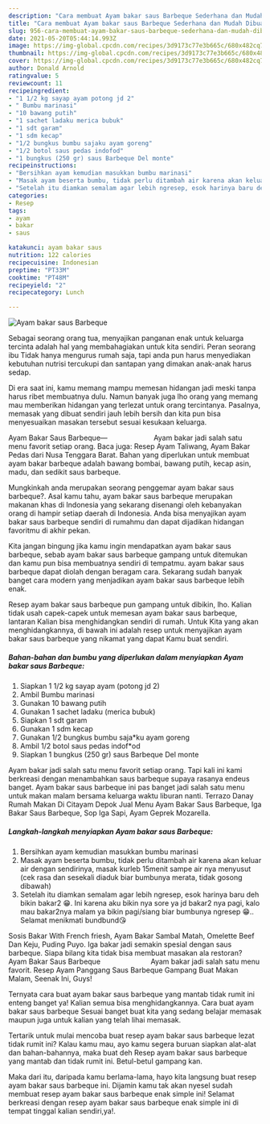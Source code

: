 ```yaml
---
description: "Cara membuat Ayam bakar saus Barbeque Sederhana dan Mudah Dibuat"
title: "Cara membuat Ayam bakar saus Barbeque Sederhana dan Mudah Dibuat"
slug: 956-cara-membuat-ayam-bakar-saus-barbeque-sederhana-dan-mudah-dibuat
date: 2021-05-20T05:44:14.993Z
image: https://img-global.cpcdn.com/recipes/3d9173c77e3b665c/680x482cq70/ayam-bakar-saus-barbeque-foto-resep-utama.jpg
thumbnail: https://img-global.cpcdn.com/recipes/3d9173c77e3b665c/680x482cq70/ayam-bakar-saus-barbeque-foto-resep-utama.jpg
cover: https://img-global.cpcdn.com/recipes/3d9173c77e3b665c/680x482cq70/ayam-bakar-saus-barbeque-foto-resep-utama.jpg
author: Donald Arnold
ratingvalue: 5
reviewcount: 11
recipeingredient:
- "1 1/2 kg sayap ayam potong jd 2"
- " Bumbu marinasi"
- "10 bawang putih"
- "1 sachet ladaku merica bubuk"
- "1 sdt garam"
- "1 sdm kecap"
- "1/2 bungkus bumbu sajaku ayam goreng"
- "1/2 botol saus pedas indofod"
- "1 bungkus (250 gr) saus Barbeque Del monte"
recipeinstructions:
- "Bersihkan ayam kemudian masukkan bumbu marinasi"
- "Masak ayam beserta bumbu, tidak perlu ditambah air karena akan keluar air dengan sendirinya, masak kurleb 15menit sampe air nya menyusut (cek rasa dan sesekali diaduk biar bumbunya merata, tidak gosong dibawah)"
- "Setelah itu diamkan semalam agar lebih ngresep, esok harinya baru deh bikin bakar2 😁. Ini karena aku bikin nya sore ya jd bakar2 nya pagi, kalo mau bakar2nya malam ya bikin pagi/siang biar bumbunya ngresep 😁.. Selamat menikmati bundbund😘"
categories:
- Resep
tags:
- ayam
- bakar
- saus

katakunci: ayam bakar saus 
nutrition: 122 calories
recipecuisine: Indonesian
preptime: "PT33M"
cooktime: "PT48M"
recipeyield: "2"
recipecategory: Lunch

---
```



![Ayam bakar saus Barbeque](https://img-global.cpcdn.com/recipes/3d9173c77e3b665c/680x482cq70/ayam-bakar-saus-barbeque-foto-resep-utama.jpg)

Sebagai seorang orang tua, menyajikan panganan enak untuk keluarga tercinta adalah hal yang membahagiakan untuk kita sendiri. Peran seorang ibu Tidak hanya mengurus rumah saja, tapi anda pun harus menyediakan kebutuhan nutrisi tercukupi dan santapan yang dimakan anak-anak harus sedap.

Di era  saat ini, kamu memang mampu memesan hidangan jadi meski tanpa harus ribet membuatnya dulu. Namun banyak juga lho orang yang memang mau memberikan hidangan yang terlezat untuk orang tercintanya. Pasalnya, memasak yang dibuat sendiri jauh lebih bersih dan kita pun bisa menyesuaikan masakan tersebut sesuai kesukaan keluarga. 

Ayam Bakar Saus Barbeque—⠀⠀⠀⠀⠀⠀⠀⠀⠀Ayam bakar jadi salah satu menu favorit setiap orang. Baca juga: Resep Ayam Taliwang, Ayam Bakar Pedas dari Nusa Tenggara Barat. Bahan yang diperlukan untuk membuat ayam bakar barbeque adalah bawang bombai, bawang putih, kecap asin, madu, dan sedikit saus barbeque.

Mungkinkah anda merupakan seorang penggemar ayam bakar saus barbeque?. Asal kamu tahu, ayam bakar saus barbeque merupakan makanan khas di Indonesia yang sekarang disenangi oleh kebanyakan orang di hampir setiap daerah di Indonesia. Anda bisa menyajikan ayam bakar saus barbeque sendiri di rumahmu dan dapat dijadikan hidangan favoritmu di akhir pekan.

Kita jangan bingung jika kamu ingin mendapatkan ayam bakar saus barbeque, sebab ayam bakar saus barbeque gampang untuk ditemukan dan kamu pun bisa membuatnya sendiri di tempatmu. ayam bakar saus barbeque dapat diolah dengan beragam cara. Sekarang sudah banyak banget cara modern yang menjadikan ayam bakar saus barbeque lebih enak.

Resep ayam bakar saus barbeque pun gampang untuk dibikin, lho. Kalian tidak usah capek-capek untuk memesan ayam bakar saus barbeque, lantaran Kalian bisa menghidangkan sendiri di rumah. Untuk Kita yang akan menghidangkannya, di bawah ini adalah resep untuk menyajikan ayam bakar saus barbeque yang nikamat yang dapat Kamu buat sendiri.

<!--inarticleads1-->

##### Bahan-bahan dan bumbu yang diperlukan dalam menyiapkan Ayam bakar saus Barbeque:

1. Siapkan 1 1/2 kg sayap ayam (potong jd 2)
1. Ambil  Bumbu marinasi
1. Gunakan 10 bawang putih
1. Gunakan 1 sachet ladaku (merica bubuk)
1. Siapkan 1 sdt garam
1. Gunakan 1 sdm kecap
1. Gunakan 1/2 bungkus bumbu saja*ku ayam goreng
1. Ambil 1/2 botol saus pedas indof*od
1. Siapkan 1 bungkus (250 gr) saus Barbeque Del monte


Ayam bakar jadi salah satu menu favorit setiap orang. Tapi kali ini kami berkreasi dengan menambahkan saus barbeque supaya rasanya endeus banget. Ayam bakar saus barbeque ini pas banget jadi salah satu menu untuk makan malam bersama keluarga waktu liburan nanti. Terrazo Danay Rumah Makan Di Citayam Depok Jual Menu Ayam Bakar Saus Barbeque, Iga Bakar Saus Barbeque, Sop Iga Sapi, Ayam Geprek Mozarella. 

<!--inarticleads2-->

##### Langkah-langkah menyiapkan Ayam bakar saus Barbeque:

1. Bersihkan ayam kemudian masukkan bumbu marinasi
1. Masak ayam beserta bumbu, tidak perlu ditambah air karena akan keluar air dengan sendirinya, masak kurleb 15menit sampe air nya menyusut (cek rasa dan sesekali diaduk biar bumbunya merata, tidak gosong dibawah)
1. Setelah itu diamkan semalam agar lebih ngresep, esok harinya baru deh bikin bakar2 😁. Ini karena aku bikin nya sore ya jd bakar2 nya pagi, kalo mau bakar2nya malam ya bikin pagi/siang biar bumbunya ngresep 😁.. Selamat menikmati bundbund😘


Sosis Bakar With French friesh, Ayam Bakar Sambal Matah, Omelette Beef Dan Keju, Puding Puyo. Iga bakar jadi semakin spesial dengan saus barbeque. Siapa bilang kita tidak bisa membuat masakan ala restoran? Ayam Bakar Saus Barbeque ⠀⠀⠀⠀⠀⠀⠀⠀⠀ Ayam bakar jadi salah satu menu favorit. Resep Ayam Panggang Saus Barbeque Gampang Buat Makan Malam, Seenak Ini, Guys! 

Ternyata cara buat ayam bakar saus barbeque yang mantab tidak rumit ini enteng banget ya! Kalian semua bisa menghidangkannya. Cara buat ayam bakar saus barbeque Sesuai banget buat kita yang sedang belajar memasak maupun juga untuk kalian yang telah lihai memasak.

Tertarik untuk mulai mencoba buat resep ayam bakar saus barbeque lezat tidak rumit ini? Kalau kamu mau, ayo kamu segera buruan siapkan alat-alat dan bahan-bahannya, maka buat deh Resep ayam bakar saus barbeque yang mantab dan tidak rumit ini. Betul-betul gampang kan. 

Maka dari itu, daripada kamu berlama-lama, hayo kita langsung buat resep ayam bakar saus barbeque ini. Dijamin kamu tak akan nyesel sudah membuat resep ayam bakar saus barbeque enak simple ini! Selamat berkreasi dengan resep ayam bakar saus barbeque enak simple ini di tempat tinggal kalian sendiri,ya!.

